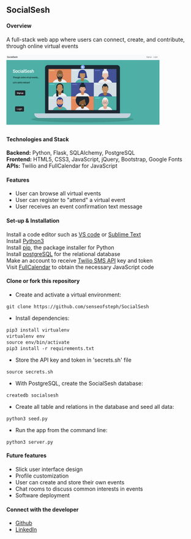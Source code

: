 ## SocialSesh

#### Overview

A full-stack web app where users can connect, create, and contribute, through online virtual events

<img src="https://github.com/senseofsteph/SocialSesh/blob/master/static/img/Screen%20Shot%202021-05-04%20at%2011.09.17%20PM.png" width="400">

#### Technologies and Stack
**Backend:**
Python, Flask, SQLAlchemy, PostgreSQL<br>
**Frontend:**
HTML5, CSS3, JavaScript, jQuery, Bootstrap, Google Fonts<br>
**APIs:**
Twilio and FullCalendar for JavaScript

#### Features

- User can browse all virtual events
- User can register to "attend" a virtual event
- User receives an event confirmation text message

#### Set-up & Installation

Install a code editor such as [VS code](https://code.visualstudio.com/download) or [Sublime Text](https://www.sublimetext.com/)<br>
Install [Python3](https://www.python.org/downloads/mac-osx/)<br>
Install [pip](https://pip.pypa.io/en/stable/installing/), the package installer for Python <br>
Install [postgreSQL](https://www.postgresql.org/) for the relational database <br>
Make an account to receive [Twilio SMS API](https://www.twilio.com/docs/sms/api) key and token <br>
Visit [FullCalendar](https://fullcalendar.io) to obtain the necessary JavaScript code

#### Clone or fork this repository

- Create and activate a virtual environment:
```shell
git clone https://github.com/senseofsteph/SocialSesh
```

- Install dependencies:
```shell
pip3 install virtualenv
virtualenv env
source env/bin/activate
pip3 install -r requirements.txt
```

- Store the API key and token in 'secrets.sh' file <br>
```shell
source secrets.sh
```

- With PostgreSQL, create the SocialSesh database:
```shell
createdb socialsesh
```

- Create all table and relations in the database and seed all data:
```shell
python3 seed.py
```

- Run the app from the command line:
```shell
python3 server.py
```

#### Future features

- Slick user interface design
- Profile customization
- User can create and store their own events
- Chat rooms to discuss common interests in events
- Software deployment

#### Connect with the developer

- [Github](https://github.com/senseofsteph)
- [LinkedIn](https://www.linkedin.com/in/senseofsteph/)

